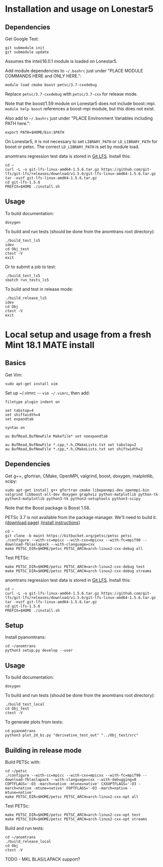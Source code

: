 # Installation and usage on Lonestar5

## Dependencies

Get Google Test:

    git submodule init
    git submodule update

Assumes the intel/16.0.1 module is loaded on Lonestar5.

Add module dependencies to `~/.bashrc` just under "PLACE MODULE COMMANDS HERE and ONLY HERE.":

    module load cmake boost petsc/3.7-cxxdebug

Replace `petsc/3.7-cxxdebug` with `petsc/3.7-cxx` for release mode.

Note that the boost/1.59 module on Lonestar5 does not include boost::mpi.
`module help boost` references a boost-mpi module, but this does not exist.

Also add to `~/.bashrc` just under "PLACE Environment Variables including PATH here.":

    export PATH=$HOME/bin:$PATH

On Lonestar5, it is not necessary to set `LIBRARY_PATH` or `LD_LIBRARY_PATH` for boost or petsc.
The correct `LD_LIBRARY_PATH` is set by module load.

anomtrans regression test data is stored in [Git LFS](https://github.com/git-lfs/git-lfs/releases). Install this:

    cd ~
    curl -L -o git-lfs-linux-amd64-1.5.6.tar.gz https://github.com/git-lfs/git-lfs/releases/download/v1.5.6/git-lfs-linux-amd64-1.5.6.tar.gz
    tar -xvzf git-lfs-linux-amd64-1.5.6.tar.gz
    cd git-lfs-1.5.6
    PREFIX=$HOME ./install.sh

## Usage

To build documentation:

    doxygen

To build and run tests (should be done from the anomtrans root directory):

    ./build_test_ls5
    idev
    cd Obj_test
    ctest -V
    exit

Or to submit a job to test:

    ./build_test_ls5
    sbatch run_tests_ls5

To build and test in release mode:

    ./build_release_ls5
    idev
    cd Obj
    ctest -V
    exit

# Local setup and usage from a fresh Mint 18.1 MATE install

## Basics

Get Vim:

    sudo apt-get install vim

Set up ~/.vimrc -- `vim ~/.vimrc`, then add:

    filetype plugin indent on

    set tabstop=4
    set shiftwidth=4
    set expandtab

    syntax on

    au BufRead,BufNewFile Makefile* set noexpandtab

    au BufRead,BufNewFile *.cpp,*.h,CMakeLists.txt set tabstop=2
    au BufRead,BufNewFile *.cpp,*.h,CMakeLists.txt set shiftwidth=2

## Dependencies

Get g++, gfortran, CMake, OpenMPI, valgrind, boost, doxygen, matplotlib, scipy:

    sudo apt-get install g++ gfortran cmake libopenmpi-dev openmpi-bin valgrind libboost-all-dev doxygen graphviz python-matplotlib python-tk python3-matplotlib python3-tk python3-setuptools python3-scipy

Note that the Boost package is Boost 1.58.

PETSc 3.7 is not available from the package manager. We'll need to build it. [(download page)](https://www.mcs.anl.gov/petsc/download/index.html) [(install instructions)](https://www.mcs.anl.gov/petsc/documentation/installation.html)

    cd ~
    git clone -b maint https://bitbucket.org/petsc/petsc petsc
    ./configure --with-cc=mpicc --with-cxx=mpicxx --with-fc=mpif90 --download-fblaslapack --with-clanguage=cxx
    make PETSC_DIR=$HOME/petsc PETSC_ARCH=arch-linux2-cxx-debug all

Test PETSc:

    make PETSC_DIR=$HOME/petsc PETSC_ARCH=arch-linux2-cxx-debug test
    make PETSC_DIR=$HOME/petsc PETSC_ARCH=arch-linux2-cxx-debug streams

anomtrans regression test data is stored in [Git LFS](https://github.com/git-lfs/git-lfs/releases). Install this:

    cd ~
    curl -L -o git-lfs-linux-amd64-1.5.6.tar.gz https://github.com/git-lfs/git-lfs/releases/download/v1.5.6/git-lfs-linux-amd64-1.5.6.tar.gz
    tar -xvzf git-lfs-linux-amd64-1.5.6.tar.gz
    cd git-lfs-1.5.6
    PREFIX=$HOME ./install.sh

## Setup

Install pyanomtrans:

    cd ~/anomtrans
    python3 setup.py develop --user

## Usage

To build documentation:

    doxygen

To build and run tests (should be done from the anomtrans root directory):

    ./build_test_local
    cd Obj_test
    ctest -V

To generate plots from tests:

    cd pyanomtrans
    python3 plot_2d_bz.py "derivative_test_out" "../Obj_test/src"

## Building in release mode

Build PETSc with:

    cd ~/petsc
    ./configure --with-cc=mpicc --with-cxx=mpicxx --with-fc=mpif90 --download-fblaslapack --with-clanguage=cxx --with-debugging=0 COPTFLAGS='-O3 -march=native -mtune=native' CXXOPTFLAGS='-O3 -march=native -mtune=native' FOPTFLAGS='-O3 -march=native -mtune=native'
    make PETSC_DIR=$HOME/petsc PETSC_ARCH=arch-linux2-cxx-opt all

Test PETSc:

    make PETSC_DIR=$HOME/petsc PETSC_ARCH=arch-linux2-cxx-opt test
    make PETSC_DIR=$HOME/petsc PETSC_ARCH=arch-linux2-cxx-opt streams

Build and run tests:

    cd ~/anomtrans
    ./build_release_local
    cd Obj
    ctest -V

TODO - MKL BLAS/LAPACK support?

